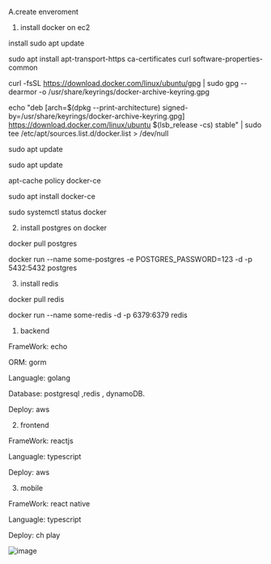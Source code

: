 A.create enveroment

1. install docker on ec2

install sudo apt update

sudo apt install apt-transport-https ca-certificates curl software-properties-common

curl -fsSL https://download.docker.com/linux/ubuntu/gpg | sudo gpg --dearmor -o /usr/share/keyrings/docker-archive-keyring.gpg

echo "deb [arch=$(dpkg --print-architecture) signed-by=/usr/share/keyrings/docker-archive-keyring.gpg] https://download.docker.com/linux/ubuntu $(lsb_release -cs) stable" | sudo tee /etc/apt/sources.list.d/docker.list > /dev/null

sudo apt update

sudo apt update

apt-cache policy docker-ce

sudo apt install docker-ce

sudo systemctl status docker

2. install postgres on docker

docker pull postgres

docker run --name some-postgres -e POSTGRES_PASSWORD=123 -d -p 5432:5432 postgres 

3. install redis

docker pull redis

docker run --name some-redis  -d -p 6379:6379 redis 

1. backend
   
FrameWork: echo
   
ORM: gorm
   
Languagle: golang
   
Database: postgresql ,redis , dynamoDB.
 
Deploy: aws

2. frontend

FrameWork: reactjs

Languagle: typescript

Deploy: aws

3. mobile

FrameWork: react native
   
Languagle: typescript
   
Deploy: ch play

![image](https://github.com/PTH-IT/karaoke/assets/56516439/7a5c4ae5-8ac2-4e0c-a9e9-ffd2a1495380)
